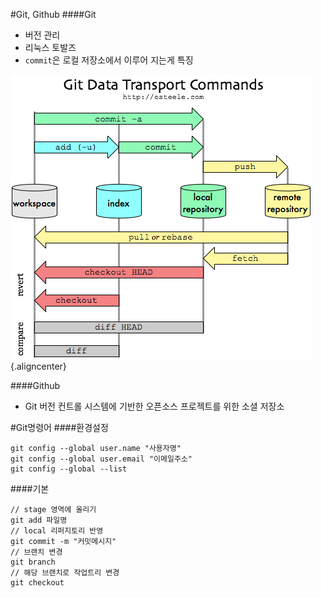 #Git, Github
####Git
- 버전 관리
- 리눅스 토발즈
- `commit`은 로컬 저장소에서 이루어 지는게 특징

![관계도](git-transport.png){.aligncenter}

####Github
- Git 버전 컨트롤 시스템에 기반한 오픈소스 프로젝트를 위한 소셜 저장소

#Git명령어
####환경설정
```
git config --global user.name "사용자명" 
git config --global user.email "이메일주소"
git config --global --list
```

####기본
```
// stage 영역에 올리기
git add 파일명
// local 리퍼지토리 반영
git commit -m "커밋메시지"
// 브랜치 변경
git branch
// 해당 브랜치로 작업트리 변경
git checkout 
```